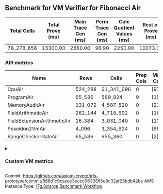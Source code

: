 ## Benchmark for VM Verifier for Fibonacci Air
| Total Cells | Total Prove (ms) | Main Trace Gen (ms) | Perm Trace Gen (ms) | Calc Quotient Values (ms) | Rest of Prove (ms) |
|-----------------------------|-----------------------|--------------------------|--------------------------|-----------------|----------------|
| 78_278_656 | 15300.00 | 2880.00 | 96.90 | 2250.00 | 10073.10 |

### AIR metrics
| Name | Rows | Cells | Prep Cols | Main Cols | Perm Cols |
|------|------|-------|-----------|-----------|-----------|
| CpuAir               | 524_288    | 61_341_696  | 0     | [97] | [20] |
| ProgramAir           | 65_536     | 589_824     | 9     | [1] | [8] |
| MemoryAuditAir       | 131_072    | 4_587_520   | 0     | [23] | [12] |
| FieldArithmeticAir   | 262_144    | 4_718_592   | 0     | [10] | [8] |
| FieldExtensionArithmeticAir | 16_384     | 3_031_040   | 0     | [137] | [48] |
| Poseidon2VmAir       | 4_096      | 3_354_624   | 0     | [695] | [124] |
| RangeCheckerGateAir  | 65_536     | 655_360     | 0     | [2] | [8] |
<details>
<summary>

### Custom VM metrics

</summary>

| Name | Value |
|------|-------|
| cpu_cycles           | 497133     |
| cpu_timestamp        | 0          |
| field_arithmetic_ops | 164539     |
| field_extension_ops  | 9153       |
| is_less_than_ops     | 0          |
| poseidon2_chip_rows  | 3309       |
| range_checker_count  | 65536      |

#### Opcode metrics
| Name | Frequency | Trace Cells Contributed |
|------|-------|-----|
| FADD                 | 134354     | 15585064   |
| BNE                  | 75347      | 7986782    |
| STOREW               | 74001      | 7844106    |
| LOADW                | 49216      | 5216896    |
| LOADW2               | 38007      | 4028742    |
| SHINTW               | 33232      | 3522592    |
| STOREW2              | 21346      | 2262676    |
| FMUL                 | 20715      | 2402940    |
| JAL                  | 12839      | 1360934    |
| FSUB                 | 9467       | 1098172    |
| BBE4MUL              | 4998       | 1214514    |
| HINT_INPUT           | 4769       | 505514     |
| CT_END               | 3921       | 415626     |
| CT_START             | 3921       | 415626     |
| BEQ                  | 3429       | 363474     |
| COMP_POS2            | 2678       | 2145078    |
| FE4ADD               | 1678       | 407754     |
| BBE4INV              | 1239       | 301077     |
| FE4SUB               | 1238       | 300834     |
| PERM_POS2            | 631        | 505431     |
| HINT_BITS            | 104        | 11024      |
| FDIV                 | 3          | 348        |
| TERMINATE            | 1          | 106        |

### DSL counts
How many opcodes each DSL instruction generates:
| Name | Count |
|------|-------|
| For                  | 117162     |
| StoreHintWord        | 58471      |
| AddVI                | 39783      |
| Alloc                | 39094      |
| StoreE               | 37932      |
| LoadV                | 30112      |
| LoadE                | 19400      |
| LoadF                | 17279      |
| IfEqI                | 14495      |
| StoreV               | 13846      |
| ImmV                 | 13022      |
| StoreF               | 10959      |
| ImmF                 | 7240       |
| SubEF                | 6612       |
| AddEI                | 6244       |
| AssertEqF            | 5048       |
| HintInputVec         | 4769       |
| CycleTrackerEnd      | 3921       |
| CycleTrackerStart    | 3921       |
| SubVI                | 3900       |
| MulE                 | 3726       |
| AssertEqV            | 3640       |
| SubV                 | 3502       |
| AddFI                | 3309       |
| MulVI                | 3300       |
| MulV                 | 3224       |
| IfNe                 | 2817       |
| MulF                 | 2682       |
| Poseidon2CompressBabyBear | 2678       |
| DivE                 | 2476       |
| AddV                 | 2274       |
| ImmE                 | 2068       |
| AddE                 | 1678       |
| MulEF                | 1656       |
| SubE                 | 1238       |
| IfEq                 | 743        |
| Poseidon2PermuteBabyBear | 631        |
| IfNeI                | 619        |
| AddEFFI              | 524        |
| AssertEqE            | 416        |
| SubVIN               | 412        |
| MulEI                | 165        |
| HintBitsF            | 104        |
| AssertEqVI           | 16         |
| SubEI                | 8          |
| DivEIN               | 6          |
| AssertEqEI           | 4          |
| DivFIN               | 3          |
| Halt                 | 1          |
| MulFI                | 1          |
</details>

Commit: https://github.com/axiom-crypto/afs-prototype/commit/866d1c9caeee3eeed0633665e8c32af25bdb42be
AWS Instance Type: [r7g.8xlarge](https://instances.vantage.sh/aws/ec2/r7g.8xlarge)
[Benchmark Workflow](https://github.com/axiom-crypto/afs-prototype/actions/runs/10530707944)
